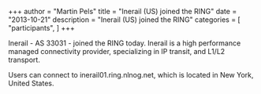 +++
author = "Martin Pels"
title = "Inerail (US) joined the RING"
date = "2013-10-21"
description = "Inerail (US) joined the RING"
categories = [
    "participants",
]
+++

Inerail - AS 33031 - joined the RING today. Inerail is a high performance managed connectivity provider, specializing in IP transit, and L1/L2 transport.

Users can connect to inerail01.ring.nlnog.net, which is located in New York, United States.


